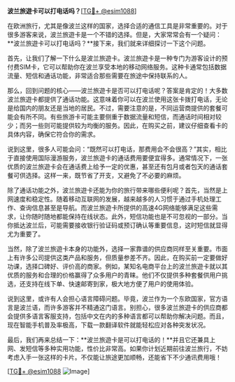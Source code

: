 **波兰旅遊卡可以打电话吗？**[[TG💪+ @esim1088](https://t.me/s/esim1088)]

在欧洲旅行，尤其是像波兰这样的国家，选择合适的通信工具是非常重要的。对于很多游客来说，波兰旅遊卡是一个不错的选择。但是，大家常常会有一个疑问：**波兰旅遊卡可以打电话吗？**接下来，我们就来详细探讨一下这个问题。

首先，让我们了解一下什么是波兰旅遊卡。波兰旅遊卡是一种专门为游客设计的预付费SIM卡，它可以帮助你在波兰享受本地的移动网络服务。这种卡通常包括数据流量、短信和通话功能，非常适合那些需要在旅途中保持联系的人。

那么，回到问题的核心——波兰旅遊卡是否可以打电话呢？答案是肯定的！大多数波兰旅遊卡都提供了通话功能。这意味着你可以在波兰使用这张卡拨打电话，无论是给国内的朋友还是当地的居民。不过，需要注意的是，不同运营商提供的套餐可能会有所不同。有些旅游卡可能主要侧重于数据流量和短信，而通话时间相对较少；而另一些则可能提供较为均衡的服务。因此，在购买之前，建议仔细查看卡的具体内容，确保它符合你的需求。

说到这里，很多人可能会问：“既然可以打电话，那费用会不会很高？”其实，相比于直接使用国际漫游服务，波兰旅遊卡的通话费用要便宜得多。通常情况下，一张优质的波兰旅遊卡会在通话费上给予一定的优惠，甚至还有包月或者包天的通话套餐可供选择。这样一来，既节省了开支，又避免了不必要的麻烦。

除了通话功能之外，波兰旅遊卡还能为你的旅行带来哪些便利呢？首先，当然是上网速度和稳定性。随着移动互联网的发展，越来越多的人习惯于通过手机处理工作、查询信息甚至是导航。而波兰旅遊卡所提供的高速4G网络能够满足这些需求，让你随时随地都能保持在线状态。此外，短信功能也是不可忽视的一部分。当你抵达波兰后，可能需要接收银行验证码或预订确认等重要信息，这时短信就显得尤为重要了。

当然，除了波兰旅遊卡本身的功能外，选择一家靠谱的供应商同样至关重要。市面上有许多公司提供这类产品和服务，但质量参差不齐。因此，在购买前一定要做好功课，选择口碑好、评价高的商家。例如，某知名电商平台上的波兰旅遊卡就以其优质的服务和合理的价格赢得了众多用户的青睐。他们不仅提供多种套餐供用户挑选，还支持在线下单、快速邮寄到家，极大地方便了用户的使用体验。

说到这里，或许有人会担心语言障碍问题。毕竟，波兰作为一个东欧国家，官方语言是波兰语，而许多游客并不精通这门语言。别担心，很多波兰旅遊卡的供应商都会提供多语言客服支持，包括中文在内的多种语言都可以帮助你解决问题。而且，现在智能手机普及率极高，下载一款翻译软件就能轻松应对各种突发状况。

最后，我们再来总结一下：**波兰旅遊卡是可以打电话的！**并且它还兼具上网、发短信等多种实用功能，性价比非常高。如果你计划近期前往波兰旅行，不妨考虑入手一张这样的卡片。不仅能让旅途更加顺畅，还能省下不少通讯费用哦！

[[TG💪+ @esim1088](https://t.me/s/esim1088) ![Image](https://i.postimg.cc/4NQfJmqS/Snipaste-2025-05-13-00-14-12.png)]